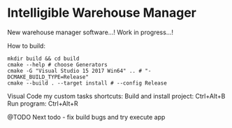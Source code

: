 # Intelligible Warehouse Manager

New warehouse manager software...! Work in progress...!

How to build: 

```
mkdir build && cd build
cmake --help # choose Generators
cmake -G "Visual Studio 15 2017 Win64" .. # "-DCMAKE_BUILD_TYPE=Release" 
cmake --build . --target install # --config Release
```

Visual Code my custom tasks shortcuts:
Build and install project: Ctrl+Alt+B
Run program: Ctrl+Alt+R

@TODO Next todo - fix build bugs and try execute app